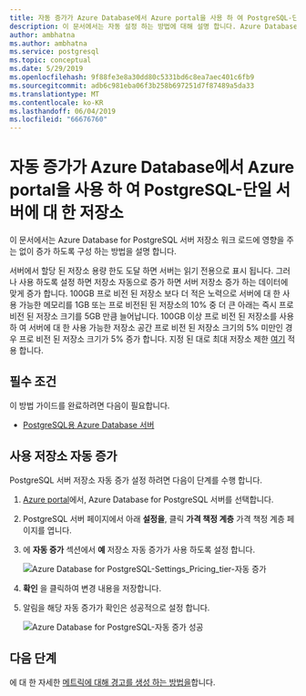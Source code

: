 ```yaml
---
title: 자동 증가가 Azure Database에서 Azure portal을 사용 하 여 PostgreSQL-단일 서버에 대 한 저장소
description: 이 문서에서는 자동 설정 하는 방법에 대해 설명 합니다. Azure Database에서 Azure portal을 사용 하 여 PostegreSQL-단일 서버에 대 한 저장소를 확장 합니다.
author: ambhatna
ms.author: ambhatna
ms.service: postgresql
ms.topic: conceptual
ms.date: 5/29/2019
ms.openlocfilehash: 9f88fe3e8a30dd80c5331bd6c8ea7aec401c6fb9
ms.sourcegitcommit: adb6c981eba06f3b258b697251d7f87489a5da33
ms.translationtype: MT
ms.contentlocale: ko-KR
ms.lasthandoff: 06/04/2019
ms.locfileid: "66676760"
---
```

# <a name="auto-grow-storage-using-the-azure-portal-in-azure-database-for-postgresql---single-server"></a>자동 증가가 Azure Database에서 Azure portal을 사용 하 여 PostgreSQL-단일 서버에 대 한 저장소
이 문서에서는 Azure Database for PostgreSQL 서버 저장소 워크 로드에 영향을 주는 없이 증가 하도록 구성 하는 방법을 설명 합니다.

서버에서 할당 된 저장소 용량 한도 도달 하면 서버는 읽기 전용으로 표시 됩니다. 그러나 사용 하도록 설정 하면 저장소 자동으로 증가 하면 서버 저장소 증가 하는 데이터에 맞게 증가 합니다. 100GB 프로 비전 된 저장소 보다 더 적은 노력으로 서버에 대 한 사용 가능한 메모리를 1GB 또는 프로 비전된 된 저장소의 10% 중 더 큰 아래는 즉시 프로 비전 된 저장소 크기를 5GB 만큼 늘어납니다. 100GB 이상 프로 비전 된 저장소를 사용 하 여 서버에 대 한 사용 가능한 저장소 공간 프로 비전 된 저장소 크기의 5% 미만인 경우 프로 비전 된 저장소 크기가 5% 증가 합니다. 지정 된 대로 최대 저장소 제한 [여기](https://docs.microsoft.com/azure/postgresql/concepts-pricing-tiers#storage) 적용 합니다.

## <a name="prerequisites"></a>필수 조건
이 방법 가이드를 완료하려면 다음이 필요합니다.
- [PostgreSQL용 Azure Database 서버](quickstart-create-server-database-portal.md)

## <a name="enable-storage-auto-grow"></a>사용 저장소 자동 증가 

PostgreSQL 서버 저장소 자동 증가 설정 하려면 다음이 단계를 수행 합니다.

1. [Azure portal](https://portal.azure.com/)에서, Azure Database for PostgreSQL 서버를 선택합니다.

2. PostgreSQL 서버 페이지에서 아래 **설정을**, 클릭 **가격 책정 계층** 가격 책정 계층 페이지를 엽니다.

3. 에 **자동 증가** 섹션에서 **예** 저장소 자동 증가가 사용 하도록 설정 합니다.

    ![Azure Database for PostgreSQL-Settings_Pricing_tier-자동 증가](./media/howto-auto-grow-storage-portal/3-auto-grow.png)

4. **확인** 을 클릭하여 변경 내용을 저장합니다.

5. 알림을 해당 자동 증가가 확인은 성공적으로 설정 합니다.

    ![Azure Database for PostgreSQL-자동 증가 성공](./media/howto-auto-grow-storage-portal/5-auto-grow-successful.png)

## <a name="next-steps"></a>다음 단계

에 대 한 자세한 [메트릭에 대해 경고를 생성 하는 방법을](howto-alert-on-metric.md)합니다.
